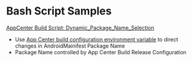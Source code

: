 # Bash Script Samples

[AppCenter Build Script: Dynamic_Package_Name_Selection](/docs/AppCenter_Build_Script_Dynamic_Package_Name_Selection.md)
* Use [App Center build configuration environment variable](https://docs.microsoft.com/en-us/appcenter/build/custom/variables/#variables-declared-in-build-configuration) to direct changes in AndroidMainifest Package Name
* Package Name controlled by App Center Build Release Configuration 
